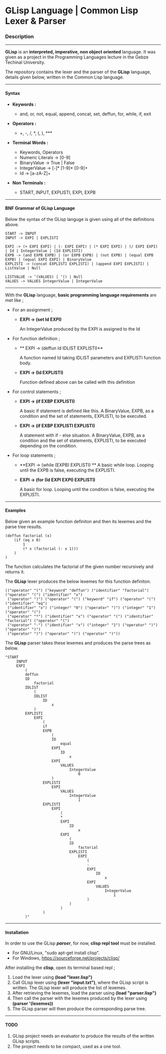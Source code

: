 # GLisp Language |  Common Lisp Lexer & Parser

### Description
***
**GLisp** is an **interpreted, imperative, non object oriented** language. It was given as a project in the Programming Languages lecture in the Gebze Techinal University.

The repository contains the lexer and the parser of the **GLisp** language, details given below, written in the Common Lisp language.
***

#### Syntax
* **Keywords :**
	* and, or, not, equal, append, concat, set, deffun, for, while, if, exit
	
* **Operators :**
	*  +, -, /, *, (, ), ***

* **Terminal Words :**

	* Keywords, Operators
	* Numeric Literals -> [0-9]
	* BinaryValue -> True | False
	* IntegerValue -> [-]\* [1-9]\* [0-9]+
	* Id -> [a-zA-Z]+

* **Non Terminals :**
	* START, INPUT, EXPLISTI, EXPI, EXPB

***
#### BNF Grammar of GLisp Language
Below the syntax of the GLisp languge is given using all of the definitions above.


	START -> INPUT
	INPUT -> EXPI | EXPLISTI

	EXPI -> (+ EXPI EXPI) | (- EXPI EXPI) | (* EXPI EXPI) | (/ EXPI EXPI) | Id | IntegerValue | (Id EXPLISTI)
	EXPB -> (and EXPB EXPB) | (or EXPB EXPB) | (not EXPB) | (equal EXPB EXPB) | (equal EXPI EXPI) | BinaryValue
	EXPLISTI -> (concat EXPLISTI EXPLISTI) | (append EXPI EXPLISTI) | ListValue | Null
	
	LISTVALUE -> ‘(VALUES) | ‘() | Null
	VALUES -> VALUES IntegerValue | IntegerValue 
***
With the **GLisp** language, **basic programming language requirements** are met like ;

* For an assignment ;

	- **EXPI -> (set Id EXPI)**

		An IntegerValue produced by the EXPI is assigned to the Id

* For function definition ;

	- ** EXPI -> (deffun Id IDLIST EXPLISTI)**
	
		A function named Id taking IDLIST parameters and EXPLISTI function body.
	
	- **EXPI -> (Id EXPLISTI)**
	
		Function defined above can be called with this definition
	
* For control statements ;

	- **EXPI -> (if EXBP EXPLISTI)**
	
		A basic if statement is defined like this. 
		A BinaryValue, EXPB, as a condition and the set of statements, EXPLISTI, to be executed.
	
	- **EXPI -> (if EXBP EXPLISTI EXPLISTI)**
		
		A statement with if - else situation.
		A BinaryValue, EXPB, as a condition and the set of statements, EXPLISTI, to be executed depending on the condition.

* For loop statements ;

	- **EXPI -> (while (EXPB) EXPLISTI)
		**
		A basic while loop. Looping until the EXPB is false, executing the EXPLISTI.
	
	- **EXPI -> (for (Id EXPI EXPI) EXPLISTI)**
		
		A basic for loop. Looping until the condition is false, executing the EXPLISTI.
	
***

#### Examples

Below given an example function definiton and then its lexemes and the parse tree results.

	(deffun factorial (x)
		(if (eq x 0)
			1
			(* x (factorial (- x 1)))
		)
	)

The function calculates the factorial of the given number recursively and returns it.

The **GLisp** lexer produces the below lexemes for this function definiton.

	(("operator" "(") ("keyword" "deffun") ("identifier" "factorial") ("operator" "(") ("identifier" "x")
	 ("operator" ")") ("operator" "(") ("keyword" "if") ("operator" "(") ("identifier" "eq")
	 ("identifier" "x") ("integer" "0") ("operator" ")") ("integer" "1") ("operator" "(")
	 ("operator" "*") ("identifier" "x") ("operator" "(") ("identifier" "factorial") ("operator" "(")
	 ("operator" "-") ("identifier" "x") ("integer" "1") ("operator" ")") ("operator" ")")
	 ("operator" ")") ("operator" ")") ("operator" ")"))


	
The **GLisp** parser takes these lexemes and produces the parse trees as below.

	"START
	     INPUT
		 EXPI
		     (
		     deffun
		     ID
		         factorial
		     IDLIST
		         (
		         IDLIST
		             ID
		                 x
		         )
		     EXPLISTI
		         EXPI
		             (
		             if
		             EXPB
		                 (
		                 ID
		                     equal
		                 EXPI
		                     ID
		                         x
		                 EXPI
		                     VALUES
		                         IntegerValue
		                             0
		                 )
		             EXPLISTI
		                 EXPI
		                     VALUES
		                         IntegerValue
		                             1
		             EXPLISTI
		                 EXPI
		                     (
		                     *
		                     EXPI
		                         ID
		                             x
		                     EXPI
		                         (
		                         ID
		                             factorial
		                         EXPLISTI
		                             EXPI
		                                 (
		                                 -
		                                 EXPI
		                                     ID
		                                         x
		                                 EXPI
		                                     VALUES
		                                         IntegerValue
		                                             1
		                                 )
		                         )
		                     )
		             )
		     )"

***
#### Installation

In order to use the GLisp ***parser***, for now, **clisp repl tool** must be installed.

*	For GNU/Linux, "sudo apt-get install clisp".
*	For Windows, https://sourceforge.net/projects/clisp/

After installing the **clisp**, open its terminal based repl ;

1. 	Load the lexer using **(load "lexer.lisp")**
2.	Call GLisp lexer using **(lexer "input.txt")**, where the GLisp script is written. The GLisp lexer will produce the list of lexemes.
3.	After retrieving the lexemes, load the parser using **(load "parser.lisp")**
4.	Then call the parser with the lexemes produced by the lexer using **(parser '(lexemes))**
5. 	The GLisp parser will then produce the corresponding parse tree.

***
#### TODO
1. GLisp project needs an evaluator to produce the results of the written GLisp scripts.
2. The project needs to be compact, used as a one tool.